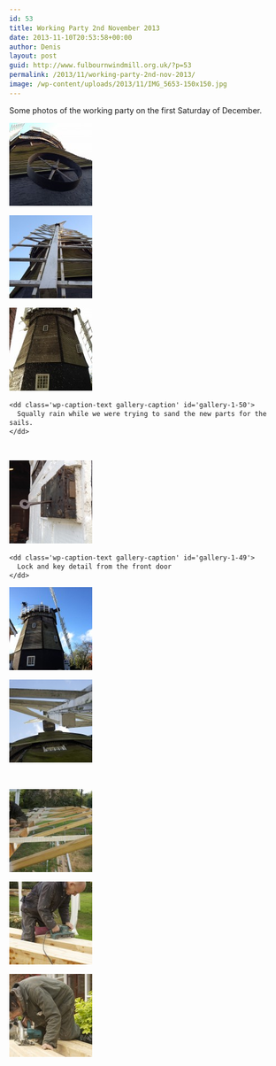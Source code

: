 ```yaml
---
id: 53
title: Working Party 2nd November 2013
date: 2013-11-10T20:53:58+00:00
author: Denis
layout: post
guid: http://www.fulbournwindmill.org.uk/?p=53
permalink: /2013/11/working-party-2nd-nov-2013/
image: /wp-content/uploads/2013/11/IMG_5653-150x150.jpg
---
```

Some photos of the working party on the first Saturday of December.
<!--break-->
<div id='gallery-1' class='gallery galleryid-53 gallery-columns-3 gallery-size-thumbnail'>
  <dl class='gallery-item'>
    <dt class='gallery-icon landscape'>
      <a href='/wp-content/uploads/2013/11/IMG_0862.jpg'><img width="150" height="150" src="/wp-content/uploads/2013/11/IMG_0862-150x150.jpg" class="attachment-thumbnail size-thumbnail" alt="" /></a>
    </dt>
  </dl>
  
  <dl class='gallery-item'>
    <dt class='gallery-icon landscape'>
      <a href='/wp-content/uploads/2013/11/IMG_0861.jpg'><img width="150" height="150" src="/wp-content/uploads/2013/11/IMG_0861-150x150.jpg" class="attachment-thumbnail size-thumbnail" alt="" /></a>
    </dt>
  </dl>
  
  <dl class='gallery-item'>
    <dt class='gallery-icon portrait'>
      <a href='/wp-content/uploads/2013/11/IMG_0857.jpg'><img width="150" height="150" src="/wp-content/uploads/2013/11/IMG_0857-150x150.jpg" class="attachment-thumbnail size-thumbnail" alt="" aria-describedby="gallery-1-50" /></a>
    </dt>
    
    <dd class='wp-caption-text gallery-caption' id='gallery-1-50'>
      Squally rain while we were trying to sand the new parts for the sails.
    </dd>
  </dl>
  
  <br style="clear: both" />
  
  <dl class='gallery-item'>
    <dt class='gallery-icon portrait'>
      <a href='/wp-content/uploads/2013/11/IMG_0855.jpg'><img width="150" height="150" src="/wp-content/uploads/2013/11/IMG_0855-150x150.jpg" class="attachment-thumbnail size-thumbnail" alt="" aria-describedby="gallery-1-49" /></a>
    </dt>
    
    <dd class='wp-caption-text gallery-caption' id='gallery-1-49'>
      Lock and key detail from the front door
    </dd>
  </dl>
  
  <dl class='gallery-item'>
    <dt class='gallery-icon portrait'>
      <a href='/wp-content/uploads/2013/11/IMG_0852.jpg'><img width="150" height="150" src="/wp-content/uploads/2013/11/IMG_0852-150x150.jpg" class="attachment-thumbnail size-thumbnail" alt="" /></a>
    </dt>
  </dl>
  
  <dl class='gallery-item'>
    <dt class='gallery-icon landscape'>
      <a href='/wp-content/uploads/2013/11/IMG_5669.jpg'><img width="150" height="150" src="/wp-content/uploads/2013/11/IMG_5669-150x150.jpg" class="attachment-thumbnail size-thumbnail" alt="" /></a>
    </dt>
  </dl>
  
  <br style="clear: both" />
  
  <dl class='gallery-item'>
    <dt class='gallery-icon landscape'>
      <a href='/wp-content/uploads/2013/11/IMG_5664.jpg'><img width="150" height="150" src="/wp-content/uploads/2013/11/IMG_5664-150x150.jpg" class="attachment-thumbnail size-thumbnail" alt="" /></a>
    </dt>
  </dl>
  
  <dl class='gallery-item'>
    <dt class='gallery-icon portrait'>
      <a href='/wp-content/uploads/2013/11/IMG_5654.jpg'><img width="150" height="150" src="/wp-content/uploads/2013/11/IMG_5654-150x150.jpg" class="attachment-thumbnail size-thumbnail" alt="" /></a>
    </dt>
  </dl>
  
  <dl class='gallery-item'>
    <dt class='gallery-icon landscape'>
      <a href='/wp-content/uploads/2013/11/IMG_5653.jpg'><img width="150" height="150" src="/wp-content/uploads/2013/11/IMG_5653-150x150.jpg" class="attachment-thumbnail size-thumbnail" alt="" /></a>
    </dt>
  </dl>
  
  <br style="clear: both" />
</div>

&nbsp;
